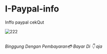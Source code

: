 # I-Paypal-info
Inffo paypal cekQut

![222](https://github.com/I-Paypal/I-Paypal-info/blob/master/Screenshot_2020-05-30-02-28-51.jpg)


<br/><i> Binggung Dengan Pembayaran💳 Bayar Di 👇 aja<i/>
<script src="https://www.paypal.com/sdk/js?client-id=sb"></script>
<script>paypal.Buttons().render('body');</script><br/>
